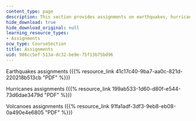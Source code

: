 ```yaml
---
content_type: page
description: This section provides assignments on earthquakes, hurricanes, and volcanoes.
hide_download: true
hide_download_original: null
learning_resource_types:
- Assignments
ocw_type: CourseSection
title: Assignments
uid: 986cc5ef-513a-dc32-be9e-75f13b75bd96
---
```


Earthquakes assignments ({{% resource_link 41c17c40-9ba7-aa0c-821d-220218b513cb "PDF" %}})

Hurricanes assignments ({{% resource_link 199ab533-1d60-d80f-e544-73d6dae3479d "PDF" %}})

Volcanoes assignments ({{% resource_link 91fa1adf-3df3-9eb8-eb08-0a490e4e6805 "PDF" %}})